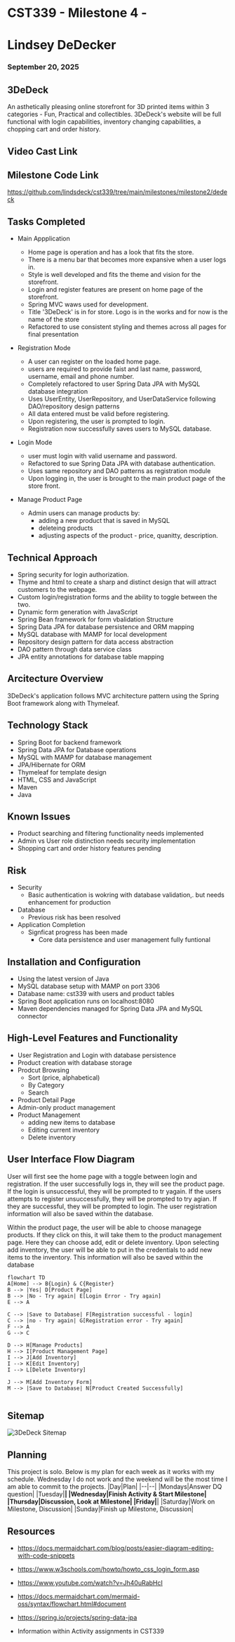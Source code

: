 # CST339 - Milestone 4 - 
# Lindsey DeDecker
### September 20, 2025



## 3DeDeck
An asthetically pleasing online storefront for 3D printed items within 3 categories - Fun, Practical and collectibles.  3DeDeck's website will be full functional with login capabilities, inventory changing capabilities, a chopping cart and order history. 

## Video Cast Link


## Milestone Code Link
https://github.com/lindsdeck/cst339/tree/main/milestones/milestone2/dedeck

## Tasks Completed
- Main Appplication
    - Home page is operation and has a look that fits the store.
    - There is a menu bar that becomes more expansive when a user logs in. 
    - Style is well developed and fits the theme and vision for the storefront.
    - Login and register features are present on home page of the storefront. 
    - Spring MVC waws used for development.
    - Title '3DeDeck' is in for store.  Logo is in the works and for now is the name of the store
    - Refactored to use consistent styling and themes across all pages for final presentation

- Registration Mode
    - A user can register on the loaded home page.
    - users are required to provide faist and last name, password, username, email and phone number. 
    - Completely refactored to user Spring Data JPA with MySQL database integration
    - Uses UserEntity, UserRepository, and UserDataService following DAO/repository design patterns
    - All data entered must be valid before registering.
    - Upon registering, the user is prompted to login.
    - Registration now successfully saves users to MySQL database.

- Login Mode
    - user must login with valid username and password.
    - Refactored to sue Spring Data JPA with database authentication.
    - Uses same repository and DAO patterns as registration module
    - Upon logging in, the user is brought to the main product page of the store front. 

- Manage Product Page
    - Admin users can manage products by:
        - adding a new product that is saved in MySQL
        - deleteing products
        - adjusting aspects of the product - price, quanitty, description.

## Technical Approach
- Spring security for login authorization.
- Thyme and html to create a sharp and distinct design that will attract customers to the webpage.
- Custom login/registration forms  and the  ability to toggle between the two.
- Dynamic form generation with JavaScript
- Spring Bean framework for form vbalidation Structure
- Spring Data JPA for database persistence and ORM mapping
- MySQL database with MAMP for local development
- Repository design pattern for data access abstraction
- DAO pattern through data service class
- JPA entity annotations for database table mapping

## Arcitecture Overview
3DeDeck's application follows MVC architecture pattern using the Spring Boot framework along with Thymeleaf.  

## Technology Stack
- Spring Boot for backend framework
- Spring Data JPA for Database operations
- MySQL with MAMP for database management
- JPA/Hibernate for ORM
- Thymeleaf for template design
- HTML, CSS and JavaScript
- Maven
- Java

## Known Issues
- Product searching and filtering functionality needs implemented
- Admin vs User role distinction needs security implementation
- Shopping cart and order history features pending


## Risk 
- Security 
    - Basic authentication is wokring with database validation,. but needs enhancement for production
- Database
    - Previous risk has been resolved 
- Application Completion
    - Signficat progress has been made
        - Core data persistence and user management fully funtional 

## Installation and Configuration
- Using the latest version of Java
- MySQL database setup with MAMP on port 3306
- Database name: cst339 with users and product tables
- Spring Boot application runs on localhost:8080
- Maven dependencies managed for Spring Data JPA and MySQL connector


## High-Level Features and Functionality
- User Registration and Login with database persistence
- Product creation with database storage
- Prodcut Browsing
    - Sort (price, alphabetical)
    - By Category
    - Search
- Product Detail Page
- Admin-only product management
- Product Management
    - adding new items to database
    - Editing current inventory
    - Delete inventory

## User Interface Flow Diagram
User will first see the home page with a toggle between login and registration.  If the user successfully logs in, they will see the product page.  If the login is unsuccessful, they will  be prompted to tr yagain.  If the users attempts to register unsuccessfully, they will be prompted to try agian.  If they are successful, they will be prompted to login. The user registration information will also be saved within the database. 

Within the product page, the user will be able to choose managege products. If they click on this, it will take them to the product management page. Here they can choose add, edit or delete inventory.  Upon selecting add inventory, the user will be able to put in the credentials to add new items to the inventory.  This information will also be saved within the database

```mermaid
flowchart TD
A[Home] --> B{Login} & C{Register}
B --> |Yes| D[Product Page]
B --> |No - Try again| E[Login Error - Try again]
E --> A

C --> |Save to Database| F[Registration successful - login]
C --> |no - Try again| G[Registration error - Try again]
F --> A
G --> C

D --> H[Manage Products]
H --> I[Product Management Page]
I --> J[Add Inventory]
I --> K[Edit Inventory]
I --> L[Delete Inventory]

J --> M[Add Inventory Form]
M --> |Save to Database| N[Product Created Successfully]


```

## Sitemap

![3DeDeck Sitemap](./sitemap.png)

## Planning 

This project is solo.  Below is my plan for each week as it works with my schedule.  Wednesday I do not work and the weekend will be the most time I am able to commit to the projects.
|Day|Plan|
|--|--|
|Mondays|Answer DQ question|
|Tuesday|**|
|Wednesday|Finish Activity & Start Milestone|
|Thursday|Discussion, Look at Milestone|
|Friday|**|
|Saturday|Work on Milestone, Discussion|
|Sunday|Finish up Milestone, Discussion|

## Resources

- https://docs.mermaidchart.com/blog/posts/easier-diagram-editing-with-code-snippets

- https://www.w3schools.com/howto/howto_css_login_form.asp

- https://www.youtube.com/watch?v=Jh40uRabHcI   

- https://docs.mermaidchart.com/mermaid-oss/syntax/flowchart.html#document

- https://spring.io/projects/spring-data-jpa

- Information within Activity assignments in CST339
